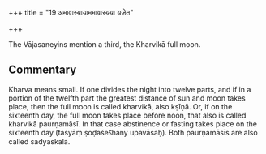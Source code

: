 +++
title = "19 अमावास्यायाममावास्यया यजेत"

+++

The Vājasaneyins mention a third, the Kharvikā full moon.

## Commentary

Kharva means small. If one divides the night into twelve parts, and if in a portion of the twelfth part the greatest distance of sun and moon takes place, then the full moon is called kharvikā, also kṣīṇā. Or, if on the sixteenth day, the full moon takes place before noon, that also is called kharvikā paurṇamāsī. In that case abstinence or fasting takes place on the sixteenth day (tasyāṃ ṣoḍaśeऽhany upavāsaḥ). Both paurṇamāsīs are also called sadyaskālā.


